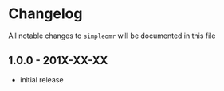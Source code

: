 # Changelog

All notable changes to `simpleomr` will be documented in this file

## 1.0.0 - 201X-XX-XX

- initial release

